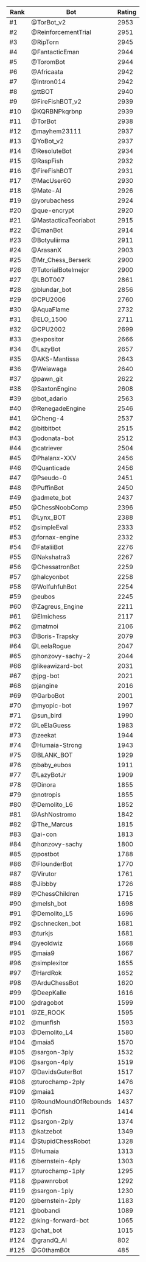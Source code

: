 Rank|Bot|Rating
---|---|---
#1|@TorBot_v2|2953
#2|@ReinforcementTrial|2951
#3|@RipTorn|2945
#4|@FantacticEman|2944
#5|@ToromBot|2944
#6|@Africaata|2942
#7|@Intron014|2942
#8|@ttBOT|2940
#9|@FireFishBOT_v2|2939
#10|@KQRBNPkqrbnp|2939
#11|@TorBot|2938
#12|@mayhem23111|2937
#13|@YoBot_v2|2937
#14|@ResoluteBot|2934
#15|@RaspFish|2932
#16|@FireFishBOT|2931
#17|@MacUser60|2930
#18|@Mate-AI|2926
#19|@yorubachess|2924
#20|@que-encrypt|2920
#21|@MastacticaTeoriabot|2915
#22|@EmanBot|2914
#23|@Botyuliirma|2911
#24|@ArasanX|2903
#25|@Mr_Chess_Berserk|2900
#26|@TutorialBotelmejor|2900
#27|@LBOT007|2861
#28|@blundar_bot|2856
#29|@CPU2006|2760
#30|@AquaFlame|2732
#31|@ELO_1500|2711
#32|@CPU2002|2699
#33|@expositor|2666
#34|@LazyBot|2657
#35|@AKS-Mantissa|2643
#36|@Weiawaga|2640
#37|@pawn_git|2622
#38|@SaxtonEngine|2608
#39|@bot_adario|2563
#40|@RenegadeEngine|2546
#41|@Cheng-4|2537
#42|@bitbitbot|2515
#43|@odonata-bot|2512
#44|@catriever|2504
#45|@Phalanx-XXV|2456
#46|@Quanticade|2456
#47|@Pseudo-0|2451
#48|@PuffinBot|2450
#49|@admete_bot|2437
#50|@ChessNoobComp|2396
#51|@Lynx_BOT|2388
#52|@simpleEval|2333
#53|@fornax-engine|2332
#54|@FataliiBot|2276
#55|@Nakshatra3|2267
#56|@ChessatronBot|2259
#57|@halcyonbot|2258
#58|@WolfuhfuhBot|2254
#59|@eubos|2245
#60|@Zagreus_Engine|2211
#61|@Elmichess|2117
#62|@matmoi|2106
#63|@Boris-Trapsky|2079
#64|@LeelaRogue|2047
#65|@honzovy-sachy-2|2044
#66|@likeawizard-bot|2031
#67|@jpg-bot|2021
#68|@jangine|2016
#69|@GarboBot|2001
#70|@myopic-bot|1997
#71|@sun_bird|1990
#72|@LeElaGuess|1983
#73|@zeekat|1944
#74|@Humaia-Strong|1943
#75|@BLANK_BOT|1929
#76|@baby_eubos|1911
#77|@LazyBotJr|1909
#78|@Dinora|1855
#79|@notropis|1855
#80|@Demolito_L6|1852
#81|@AshNostromo|1842
#82|@The_Marcus|1815
#83|@ai-con|1813
#84|@honzovy-sachy|1800
#85|@postbot|1788
#86|@FlounderBot|1770
#87|@Virutor|1761
#88|@Jibbby|1726
#89|@ChessChildren|1715
#90|@melsh_bot|1698
#91|@Demolito_L5|1696
#92|@schnecken_bot|1681
#93|@turkjs|1681
#94|@yeoldwiz|1668
#95|@maia9|1667
#96|@simplexitor|1655
#97|@HardRok|1652
#98|@ArduChessBot|1620
#99|@DeepKalle|1616
#100|@dragobot|1599
#101|@ZE_ROOK|1595
#102|@munfish|1593
#103|@Demolito_L4|1580
#104|@maia5|1570
#105|@sargon-3ply|1532
#106|@sargon-4ply|1519
#107|@DavidsGuterBot|1517
#108|@turochamp-2ply|1476
#109|@maia1|1437
#110|@RoundMoundOfRebounds|1437
#111|@Ofish|1414
#112|@sargon-2ply|1374
#113|@katzebot|1349
#114|@StupidChessRobot|1328
#115|@Humaia|1313
#116|@bernstein-4ply|1303
#117|@turochamp-1ply|1295
#118|@pawnrobot|1292
#119|@sargon-1ply|1230
#120|@bernstein-2ply|1183
#121|@bobandi|1089
#122|@king-forward-bot|1065
#123|@chat_bot|1015
#124|@grandQ_AI|802
#125|@G0thamB0t|485
